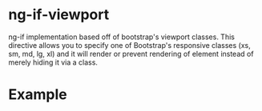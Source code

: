 ng-if-viewport
==============

ng-if implementation based off of bootstrap's viewport classes. This directive allows you to specify one of Bootstrap's responsive classes (xs, sm, md, lg, xl) and it will render or prevent rendering of element instead of merely hiding it via a class.

Example
==============

<div if-viewport="sm">
  <!-- HTML that will only be rendered if viewport matches sm and above -->
  <div ng-view></div>
</div>
